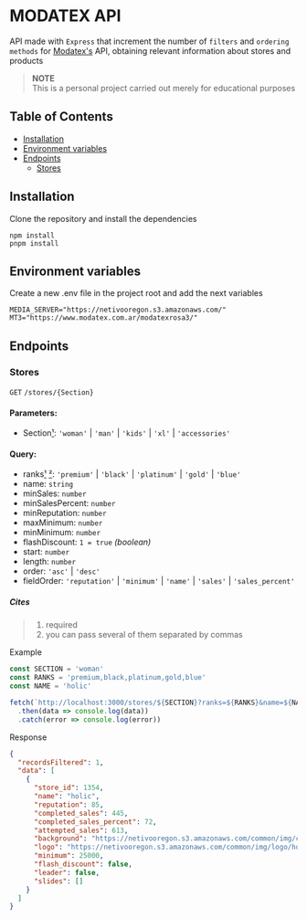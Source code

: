 # MODATEX API

API made with `Express` that increment the number of `filters` and `ordering methods` for [Modatex's](https://www.modatex.com.ar) API, obtaining relevant information about stores and products

> **NOTE**  
> This is a personal project carried out merely for educational purposes

## Table of Contents

- [Installation](#installation)
- [Environment variables](#environment-variables)
- [Endpoints](#endpoints)
  - [Stores](#stores)

## Installation

Clone the repository and install the dependencies

```
npm install
pnpm install
```

## Environment variables

Create a new .env file in the project root and add the next variables

```
MEDIA_SERVER="https://netivooregon.s3.amazonaws.com/"
MT3="https://www.modatex.com.ar/modatexrosa3/"
```

## Endpoints

### Stores

`GET` `/stores/{Section}`

#### Parameters:

- Section[¹](#cites): `'woman'` | `'man'` | `'kids'` | `'xl'` | `'accessories'`

#### Query:

- ranks[¹](#cites) [²](#cites): `'premium'` | `'black'` | `'platinum'` | `'gold'` | `'blue'`
- name: `string`
- minSales: `number`
- minSalesPercent: `number`
- minReputation: `number`
- maxMinimum: `number`
- minMinimum: `number`
- flashDiscount: `1 = true` _(boolean)_
- start: `number`
- length: `number`
- order: `'asc'` | `'desc'`
- fieldOrder: `'reputation'` | `'minimum'` | `'name'` | `'sales'` | `'sales_percent'`

##### Cites

> 1. required
> 2. you can pass several of them separated by commas

Example

```js
const SECTION = 'woman'
const RANKS = 'premium,black,platinum,gold,blue'
const NAME = 'holic'

fetch(`http://localhost:3000/stores/${SECTION}?ranks=${RANKS}&name=${NAME}`)
  .then(data => console.log(data))
  .catch(error => console.log(error))
```

Response
```json
{
  "recordsFiltered": 1,
  "data": [
    {
      "store_id": 1354,
      "name": "holic",
      "reputation": 85,
      "completed_sales": 445,
      "completed_sales_percent": 72,
      "attempted_sales": 613,
      "background": "https://netivooregon.s3.amazonaws.com/common/img/cover/holic_1693247988_woman_black.webp",
      "logo": "https://netivooregon.s3.amazonaws.com/common/img/logo/holic_1547479126.webp",
      "minimum": 25000,
      "flash_discount": false,
      "leader": false,
      "slides": []
    }
  ]
}
```
